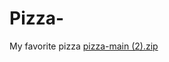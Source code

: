# Pizza-
My favorite pizza
[pizza-main (2).zip](https://github.com/Tashley22/Pizza-/files/6721087/pizza-main.2.zip)
